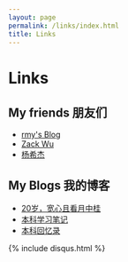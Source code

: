 ```yaml
---
layout: page
permalink: /links/index.html
title: Links
---
```


# Links

## My friends 朋友们

- [rmy's Blog](https://www.raomengyu.top/)
- [Zack Wu](https://www.zackwu.com/)
- [杨希杰](https://yang-xijie.github.io/)



## My Blogs 我的博客

- [20岁，宽心且看月中桂]()
- [本科学习笔记](https://mieclance.club/bao/lance-note)
- [本科回忆录](https://mieclance.club/bao/lance-memoirs)





{% include disqus.html %} 
